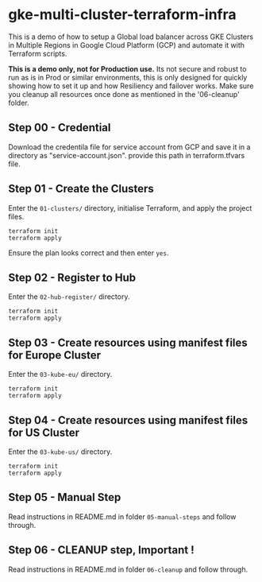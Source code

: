 # gke-multi-cluster-terraform-infra

This is a demo of how to setup a Global load balancer across GKE Clusters in Multiple Regions in Google Cloud Platform (GCP) and automate it with Terraform scripts. 

**This is a demo only, not for Production use.**
Its not secure and robust to run as is in Prod or similar environments, this is only designed for quickly showing
how to set it up and how Resiliency and failover works. 
Make sure you cleanup all resources once done as mentioned in the '06-cleanup' folder.

## Step 00 - Credential
Download the credentila file for service account from GCP and save it in a directory as "service-account.json".
provide this path in terraform.tfvars file. 

## Step 01 - Create the Clusters

Enter the `01-clusters/` directory, initialise Terraform, and apply the project files.

```
terraform init
terraform apply
```

Ensure the plan looks correct and then enter `yes`.

## Step 02 - Register to Hub

Enter the `02-hub-register/` directory.

```
terraform init
terraform apply
```


## Step 03 - Create resources using manifest files for Europe Cluster 

Enter the `03-kube-eu/` directory.

```
terraform init
terraform apply
```

## Step 04 - Create resources using manifest files for US Cluster 

Enter the `03-kube-us/` directory.

```
terraform init
terraform apply
```

## Step 05 - Manual Step

Read instructions in README.md in folder `05-manual-steps` and follow through.

## Step 06 - CLEANUP step, Important ! 

Read instructions in README.md in folder `06-cleanup` and follow through.